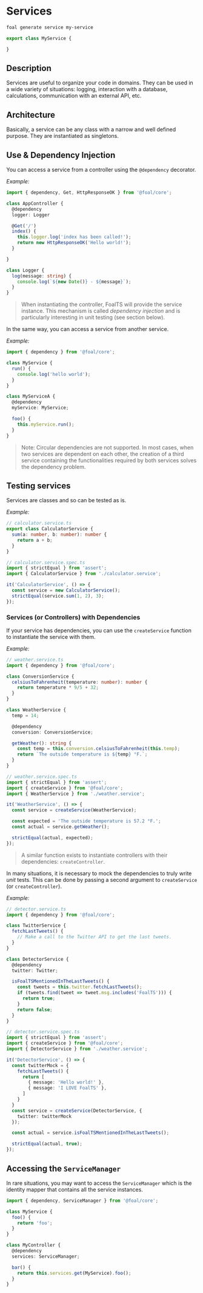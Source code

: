# Services

```sh
foal generate service my-service
```

```typescript
export class MyService {

}
```

## Description

Services are useful to organize your code in domains. They can be used in a wide variety of situations: logging, interaction with a database, calculations, communication with an external API, etc.

## Architecture

Basically, a service can be any class with a narrow and well defined purpose. They are instantiated as singletons.

## Use & Dependency Injection

You can access a service from a controller using the `@dependency` decorator.

*Example:*
```typescript
import { dependency, Get, HttpResponseOK } from '@foal/core';

class AppController {
  @dependency
  logger: Logger

  @Get('/')
  index() {
    this.logger.log('index has been called!');
    return new HttpResponseOK('Hello world!');
  }

}

class Logger {
  log(message: string) {
    console.log(`${new Date()} - ${message}`);
  }
}
```

> When instantiating the controller, FoalTS will provide the service instance. This mechanism is called *dependency injection* and is particularly interesting in unit testing (see section below).

In the same way, you can access a service from another service.

*Example:*
```typescript
import { dependency } from '@foal/core';

class MyService {
  run() {
    console.log('hello world');
  }
}

class MyServiceA {
  @dependency
  myService: MyService;

  foo() {
    this.myService.run();
  }
}
```

> Note: Circular dependencies are not supported. In most cases, when two services are dependent on each other, the creation of a third service containing the functionalities required by both services solves the dependency problem.

## Testing services

Services are classes and so can be tested as is.

*Example:*
```typescript
// calculator.service.ts
export class CalculatorService {
  sum(a: number, b: number): number {
    return a + b;
  }
}
```

```typescript
// calculator.service.spec.ts
import { strictEqual } from 'assert';
import { CalculatorService } from './calculator.service';

it('CalculatorService', () => {
  const service = new CalculatorService();
  strictEqual(service.sum(1, 2), 3);
});
```

### Services (or Controllers) with Dependencies

If your service has dependencies, you can use the `createService` function to instantiate the service with them.

*Example:*
```typescript
// weather.service.ts
import { dependency } from '@foal/core';

class ConversionService {
  celsiusToFahrenheit(temperature: number): number {
    return temperature * 9/5 + 32;
  }
}

class WeatherService {
  temp = 14;

  @dependency
  conversion: ConversionService;

  getWeather(): string {
    const temp = this.conversion.celsiusToFahrenheit(this.temp);
    return `The outside temperature is ${temp} °F.`;
  }
}
```

```typescript
// weather.service.spec.ts
import { strictEqual } from 'assert';
import { createService } from '@foal/core';
import { WeatherService } from './weather.service';

it('WeatherService', () => {
  const service = createService(WeatherService);

  const expected = 'The outside temperature is 57.2 °F.';
  const actual = service.getWeather();

  strictEqual(actual, expected);
});
```

> A similar function exists to instantiate controllers with their dependencies: `createController`.

In many situations, it is necessary to mock the dependencies to truly write *unit* tests. This can be done by passing a second argument to `createService` (or `createController`).

*Example:*
```typescript
// detector.service.ts
import { dependency } from '@foal/core';

class TwitterService {
  fetchLastTweets() {
    // Make a call to the Twitter API to get the last tweets.
  }
}

class DetectorService {
  @dependency
  twitter: Twitter;

  isFoalTSMentionedInTheLastTweets() {
    const tweets = this.twitter.fetchLastTweets();
    if (tweets.find(tweet => tweet.msg.includes('FoalTS'))) {
      return true;
    }
    return false;
  }
}
```

```typescript
// detector.service.spec.ts
import { strictEqual } from 'assert';
import { createService } from '@foal/core';
import { DetectorService } from './weather.service';

it('DetectorService', () => {
  const twitterMock = {
    fetchLastTweets() {
      return [
        { message: 'Hello world!' },
        { message: 'I LOVE FoalTS' },
      ]
    }
  }
  const service = createService(DetectorService, {
    twitter: twitterMock
  });

  const actual = service.isFoalTSMentionedInTheLastTweets();

  strictEqual(actual, true);
});
```

## Accessing the `ServiceManager`

In rare situations, you may want to access the `ServiceManager` which is the identity mapper that contains all the service instances.

```typescript
import { dependency, ServiceManager } from '@foal/core';

class MyService {
  foo() {
    return 'foo';
  }
}

class MyController {
  @dependency
  services: ServiceManager;

  bar() {
    return this.services.get(MyService).foo();
  }
}
```
